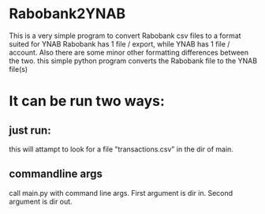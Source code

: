 # Rabobank2YNAB
This is a very simple program to convert Rabobank csv files to a format suited for YNAB
Rabobank has 1 file / export, while YNAB has 1 file / account. Also there are some minor
other formatting differences between the two. this simple python program converts the
Rabobank file to the YNAB file(s)

# It can be run two ways:
## just run:
this will attampt to look for a file "transactions.csv" in the dir of main.

## commandline args
call main.py with command line args. First argument is dir in. Second argument is dir out.
